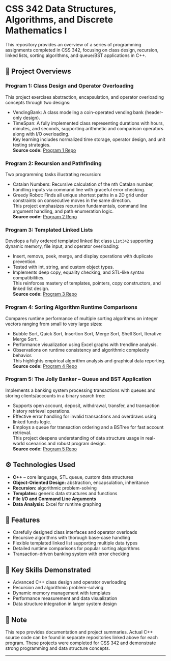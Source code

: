 # CSS 342 Data Structures, Algorithms, and Discrete Mathematics I  
This repository provides an overview of a series of programming assignments completed in CSS 342, focusing on class design, recursion, linked lists, sorting algorithms, and queue/BST applications in C++.  

## 📖 Project Overviews

### Program 1: Class Design and Operator Overloading  
This project exercises abstraction, encapsulation, and operator overloading concepts through two designs:  
- VendingBank: A class modeling a coin-operated vending bank (header-only design).  
- TimeSpan: A fully implemented class representing durations with hours, minutes, and seconds, supporting arithmetic and comparison operators along with I/O overloading.  
Key learning includes normalized time storage, operator design, and unit testing strategies.  
**Source code:** [Program 1 Repo]

### Program 2: Recursion and Pathfinding  
Two programming tasks illustrating recursion:  
- Catalan Numbers: Recursive calculation of the nth Catalan number, handling inputs via command line with graceful error checking.  
- Greedy Robot: Finds all unique shortest paths in a 2D grid under constraints on consecutive moves in the same direction.  
This project emphasizes recursion fundamentals, command line argument handling, and path enumeration logic.  
**Source code:** [Program 2 Repo]

### Program 3: Templated Linked Lists  
Develops a fully ordered templated linked list class `List342` supporting dynamic memory, file input, and operator overloading:  
- Insert, remove, peek, merge, and display operations with duplicate prevention.  
- Tested with int, string, and custom object types.  
- Implements deep copy, equality checking, and STL-like syntax compatibilities.  
This reinforces mastery of templates, pointers, copy constructors, and linked list design.  
**Source code:** [Program 3 Repo]

### Program 4: Sorting Algorithm Runtime Comparisons  
Compares runtime performance of multiple sorting algorithms on integer vectors ranging from small to very large sizes:  
- Bubble Sort, Quick Sort, Insertion Sort, Merge Sort, Shell Sort, Iterative Merge Sort.  
- Performance visualization using Excel graphs with trendline analysis.  
- Observations on runtime consistency and algorithmic complexity behavior.  
This highlights empirical algorithm analysis and graphical data reporting.  
**Source code:** [Program 4 Repo]

### Program 5: The Jolly Banker – Queue and BST Application  
Implements a banking system processing transactions with queues and storing clients/accounts in a binary search tree:  
- Supports open account, deposit, withdrawal, transfer, and transaction history retrieval operations.  
- Effective error handling for invalid transactions and overdraws using linked funds logic.  
- Employs a queue for transaction ordering and a BSTree for fast account retrieval.  
This project deepens understanding of data structure usage in real-world scenarios and robust program design.  
**Source code:** [Program 5 Repo]

## ⚙️ Technologies Used  
- **C++** – core language, STL queue, custom data structures  
- **Object-Oriented Design:** abstraction, encapsulation, inheritance  
- **Recursion:** algorithmic problem-solving  
- **Templates:** generic data structures and functions  
- **File I/O and Command Line Arguments**  
- **Data Analysis:** Excel for runtime graphing  

## 📝 Features  
- Carefully designed class interfaces and operator overloads  
- Recursive algorithms with thorough base-case handling  
- Flexible templated linked list supporting multiple data types  
- Detailed runtime comparisons for popular sorting algorithms  
- Transaction-driven banking system with error checking  

## 🔑 Key Skills Demonstrated  
- Advanced C++ class design and operator overloading  
- Recursion and algorithmic problem-solving  
- Dynamic memory management with templates  
- Performance measurement and data visualization  
- Data structure integration in larger system design  

## 📌 Note  
This repo provides documentation and project summaries. Actual C++ source code can be found in separate repositories linked above for each program. These projects were completed for CSS 342 and demonstrate strong programming and data structure concepts.  

---

[Program 1 Repo]: https://github.com/O-xix/CSS342_Program1  
[Program 2 Repo]: https://github.com/O-xix/CSS342_Program2  
[Program 3 Repo]: https://github.com/O-xix/CSS342_Program3  
[Program 4 Repo]: https://github.com/O-xix/CSS342_Program4  
[Program 5 Repo]: https://github.com/O-xix/CSS342_Program5  
